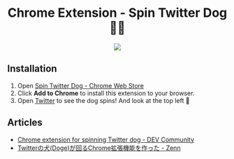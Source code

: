 <h1 align="center">Chrome Extension - Spin Twitter Dog 🐶🔁</h1>
<p align="center">
  <img src="https://user-images.githubusercontent.com/40382980/229731507-5116ce82-a72b-4822-ac73-2d5b5b00dcf2.gif" />
</p>

## Installation
1. Open [Spin Twitter Dog - Chrome Web Store](https://chrome.google.com/webstore/detail/spin-twitter-dog/ehceiaeeekejjgjdnelbkkcccjanebno/related)
2. Click **Add to Chrome** to install this extension to your browser.
3. Open [Twitter](https://twitter.com) to see the dog spins! And look at the top left 🐶

## Articles

- [Chrome extension for spinning Twitter dog - DEV Community](https://dev.to/matoruru/chrome-extension-for-spinning-twitter-dog-3dad)
- [Twitterの犬(Doge)が回るChrome拡張機能を作った - Zenn](https://zenn.dev/matoruru/articles/4b7a9536023b9a)
